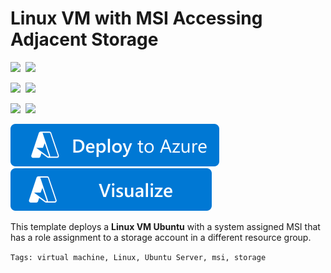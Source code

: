 # Linux VM with MSI Accessing Adjacent Storage

<IMG SRC="https://azurequickstartsservice.blob.core.windows.net/badges/201-vm-msi-storage/PublicLastTestDate.svg" />&nbsp;
<IMG SRC="https://azurequickstartsservice.blob.core.windows.net/badges/201-vm-msi-storage/PublicDeployment.svg" />&nbsp;

<IMG SRC="https://azurequickstartsservice.blob.core.windows.net/badges/201-vm-msi-storage/FairfaxLastTestDate.svg" />&nbsp;
<IMG SRC="https://azurequickstartsservice.blob.core.windows.net/badges/201-vm-msi-storage/FairfaxDeployment.svg" />&nbsp;

<IMG SRC="https://azurequickstartsservice.blob.core.windows.net/badges/201-vm-msi-storage/BestPracticeResult.svg" />&nbsp;
<IMG SRC="https://azurequickstartsservice.blob.core.windows.net/badges/201-vm-msi-storage/CredScanResult.svg" />&nbsp;

<a href="https://portal.azure.com/#create/Microsoft.Template/uri/https%3A%2F%2Fraw.githubusercontent.com%2FAzure%2Fazure-quickstart-templates%2Fmaster%2F201-vm-msi-storage%2Fazuredeploy.json" target="_blank">
<img src="https://raw.githubusercontent.com/Azure/azure-quickstart-templates/master/1-CONTRIBUTION-GUIDE/images/deploytoazure.svg"/>
</a><a href="http://armviz.io/#/?load=https%3A%2F%2Fraw.githubusercontent.com%2FAzure%2Fazure-quickstart-templates%2Fmaster%2F201-vm-msi-storage%2Fazuredeploy.json" target="_blank">
<img src="https://raw.githubusercontent.com/Azure/azure-quickstart-templates/master/1-CONTRIBUTION-GUIDE/images/visualizebutton.svg"/>
</a>

This template deploys a **Linux VM Ubuntu** with a system assigned MSI that has a role assignment to a storage account in a different resource group.  

`Tags: virtual machine, Linux, Ubuntu Server, msi, storage`  
